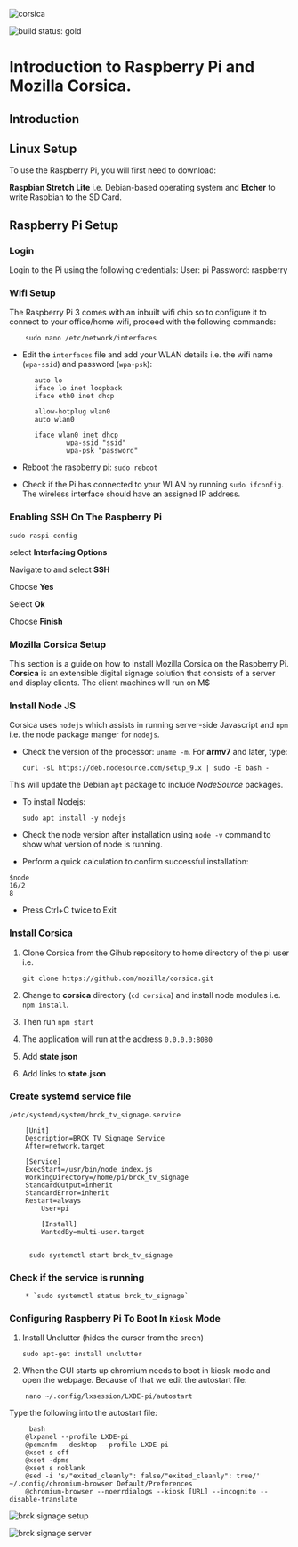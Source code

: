 ![corsica](https://raw.github.com/mozilla/corsica/master/static/corsica.png)

![build status: gold](https://travis-ci.org/mozilla/corsica.png)

# Introduction to Raspberry Pi and Mozilla Corsica.

## Introduction

## Linux Setup

 To use the Raspberry Pi, you will first need to download:

**Raspbian Stretch Lite** i.e. Debian-based operating system and **Etcher** to write Raspbian to the SD Card.

## Raspberry Pi Setup

### Login

Login to the Pi using the following credentials:
User: pi
Password: raspberry

### Wifi Setup

The Raspberry Pi 3 comes with an inbuilt wifi chip so to configure it to connect to your office/home wifi, proceed with the following commands:

```
    sudo nano /etc/network/interfaces
```

- Edit the `interfaces` file and add your WLAN details i.e. the wifi name (`wpa-ssid`) and password (`wpa-psk`):

  ```
     auto lo
     iface lo inet loopback
     iface eth0 inet dhcp
  
     allow-hotplug wlan0
     auto wlan0
  
     iface wlan0 inet dhcp
             wpa-ssid "ssid"
             wpa-psk "password"
  ```

- Reboot the raspberry pi:
  `sudo reboot`

- Check if the Pi has connected to your WLAN by running `sudo ifconfig`. The wireless interface should have an assigned IP address.

### Enabling SSH On The Raspberry Pi

`sudo raspi-config`



select  **Interfacing Options**

Navigate to and select **SSH**

Choose  **Yes**

Select **Ok**

Choose **Finish**   

### Mozilla Corsica Setup

This section is a guide on how to install Mozilla Corsica on the Raspberry Pi. **Corsica** is an extensible digital signage solution that consists of a server and display clients. The client machines will run on M$

### Install Node JS

Corsica uses `nodejs` which assists in running server-side Javascript and `npm` i.e. the node package manger for `nodejs`.

- Check the version of the processor: `uname -m`. For **armv7** and later, type:

     `curl -sL https://deb.nodesource.com/setup_9.x | sudo -E bash -`

This will update the Debian `apt` package to include *NodeSource* packages.

- To install Nodejs:

     `sudo apt install -y nodejs`

- Check the node version after installation using `node -v` command to show what version of node is running.

- Perform a quick calculation to confirm successful installation:

```
$node
16/2
8
```


- Press Ctrl+C twice to Exit

### Install Corsica

1. Clone Corsica from the Gihub repository to home directory of the pi user i.e.

   ```
   git clone https://github.com/mozilla/corsica.git
   ```

2. Change to **corsica** directory (`cd corsica`) and install node modules i.e. `npm install`.

3. Then run `npm start`

4. The application will run at the address `0.0.0.0:8080`

5. Add **state.json**

6. Add links to **state.json**

### Create systemd service file

 `/etc/systemd/system/brck_tv_signage.service`

```
    [Unit]
    Description=BRCK TV Signage Service
    After=network.target

    [Service]
    ExecStart=/usr/bin/node index.js
    WorkingDirectory=/home/pi/brck_tv_signage
    StandardOutput=inherit
    StandardError=inherit
    Restart=always
        User=pi

        [Install]
        WantedBy=multi-user.target
       

```

```
     sudo systemctl start brck_tv_signage
```

### Check if the service is running

```
    * `sudo systemctl status brck_tv_signage`
```

### Configuring Raspberry Pi To Boot In ``Kiosk`` Mode

1. Install Unclutter (hides the cursor from the sreen)

      `sudo apt-get install unclutter`

2. When the GUI starts up chromium needs to boot in kiosk-mode and open the webpage. Because of that we edit the autostart file:

```
    nano ~/.config/lxsession/LXDE-pi/autostart
```

Type the following into the autostart file:

```
	 bash
    @lxpanel --profile LXDE-pi
    @pcmanfm --desktop --profile LXDE-pi
    @xset s off
    @xset -dpms
    @xset s noblank
    @sed -i 's/"exited_cleanly": false/"exited_cleanly": true/' ~/.config/chromium-browser Default/Preferences
    @chromium-browser --noerrdialogs --kiosk [URL] --incognito --disable-translate

```

![brck signage setup](https://user-images.githubusercontent.com/18416416/48495405-f32a8080-e840-11e8-8be8-fa352fa0a983.png)

![brck signage server](https://user-images.githubusercontent.com/18416416/48495439-00476f80-e841-11e8-8a70-ab486641e750.png)

